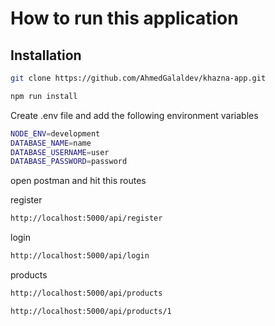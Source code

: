 # How to run this application

## Installation


```bash
git clone https://github.com/AhmedGalaldev/khazna-app.git
```
```bash
npm run install
```
Create .env file and add the following environment variables
```bash
NODE_ENV=development
DATABASE_NAME=name
DATABASE_USERNAME=user
DATABASE_PASSWORD=password
```

open postman and hit this routes

register
```bash
http://localhost:5000/api/register
```
login
```bash
http://localhost:5000/api/login
```
products
```bash
http://localhost:5000/api/products
```

```bash
http://localhost:5000/api/products/1
```